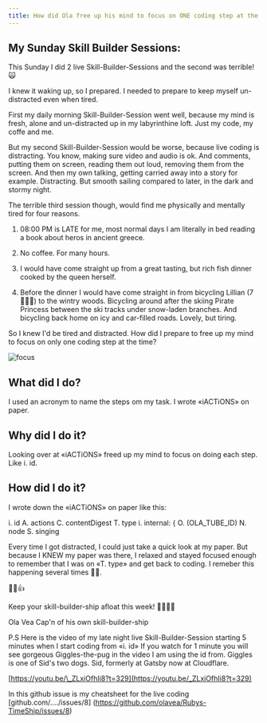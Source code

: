 ```yaml
---
title: How did Ola free up his mind to focus on ONE coding step at the time? While live coding, late at night.
---
```


## My Sunday Skill Builder Sessions:

This Sunday I did 2 live Skill-Builder-Sessions and the second was terrible! 🙀

I knew it waking up, so I prepared. I needed to prepare to keep myself un-distracted even when tired.

First my daily morning Skill-Builder-Session went well, because my mind is fresh, alone and un-distracted up in my labyrinthine loft. Just my code, my coffe and me.

But my second Skill-Builder-Session would be worse, because live coding is distracting. You know, making sure video and audio is ok. And comments, putting them on screen, reading them out loud, removing them from the screen. And then my own talking, getting carried away into a story for example. Distracting. But smooth sailing compared to later, in the dark and stormy night.

The terrible third session though, would find me physically and mentally tired for four reasons.

1. 08:00 PM is LATE for me, most normal days I am literally in bed reading a book about heros in ancient greece.

2. No coffee. For many hours.

3. I would have come straight up from a great tasting, but rich fish dinner cooked by the queen herself.

4. Before the dinner I would have come straight in from bicycling Lillian (7 🏴‍☠️👸) to the wintry woods. Bicycling around after the skiing Pirate Princess between the ski tracks under snow-laden branches. And bicycling back home on icy and car-filled roads. Lovely, but tiring.

So I knew I'd be tired and distracted. How did I prepare to free up my mind to focus on only one coding step at the time?

![focus](skill-builder-w3-2022.png)

## What did I do?

I used an acronym to name the steps om my task. I wrote «iACTiONS» on paper.

## Why did I do it?

Looking over at «iACTiONS» freed up my mind to focus on doing each step. Like i. id.

## How did I do it?

I wrote down the «iACTiONS» on paper like this:

i. id
A. actions
C. contentDigest
T. type
i. internal: {
O. (OLA_TUBE_ID)
N. node
S. singing

Every time I got distracted, I could just take a quick look at my paper. But because I KNEW my paper was there, I relaxed and stayed focused enough to remember that I was on «T. type» and get back to coding. I remeber this happening several times 💪😺.

💪😺👍

Keep your skill-builder-ship afloat this week!
🔧⛵🏴‍☠️

Ola Vea
Cap'n of his own skill-builder-ship

P.S
Here is the video of my late night live Skill-Builder-Session starting 5 minutes when I start coding from «i. id» If you watch for 1 minute you will see gorgeous Giggles-the-pug in the video I am using the id from. Giggles is one of Sid's two dogs. Sid, formerly at Gatsby now at Cloudflare.

[https://youtu.be/\_ZLxiOfhIi8?t=329](https://youtu.be/_ZLxiOfhIi8?t=329)

In this github issue is my cheatsheet for the live coding [github.com/..../issues/8] (https://github.com/olavea/Rubys-TimeShip/issues/8)
